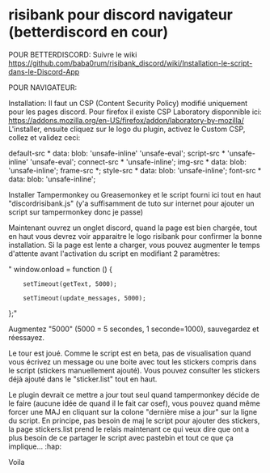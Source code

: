 # risibank pour discord navigateur (betterdiscord en cour)

POUR BETTERDISCORD: 
Suivre le wiki
https://github.com/baba0rum/risibank_discord/wiki/Installation-le-script-dans-le-Discord-App


POUR NAVIGATEUR:

Installation:
Il faut un CSP (Content Security Policy) modifié uniquement pour les pages discord.
Pour firefox il existe CSP Laboratory disponnible ici:
https://addons.mozilla.org/en-US/firefox/addon/laboratory-by-mozilla/
L'installer, ensuite cliquez sur le logo du plugin, activez le Custom CSP, collez et validez ceci:

default-src *  data: blob: 'unsafe-inline' 'unsafe-eval';  script-src * 'unsafe-inline' 'unsafe-eval';  connect-src * 'unsafe-inline';  img-src * data: blob: 'unsafe-inline';  frame-src *;  style-src * data: blob: 'unsafe-inline'; font-src * data: blob: 'unsafe-inline';

Installer Tampermonkey ou Greasemonkey et le script fourni ici tout en haut "discordrisibank.js" (y'a suffisamment de tuto sur internet pour ajouter un script sur tampermonkey donc je passe)

Maintenant ouvrez un onglet discord, quand la page est bien chargée, tout en haut vous devrez voir apparaitre le logo risibank pour confirmer la bonne installation. Si la page est lente a charger, vous pouvez augmenter le temps d'attente avant l'activation du script en modifiant 2 paramètres: 

"    window.onload = function () {

        setTimeout(getText, 5000);

        setTimeout(update_messages, 5000);
};"

Augmentez "5000" (5000 = 5 secondes, 1 seconde=1000), sauvegardez et réessayez. 

Le tour est joué. Comme le script est en beta, pas de visualisation quand vous écrivez un message ou une boite avec tout les stickers compris dans le script (stickers manuellement ajouté). Vous pouvez consulter les stickers déjà ajouté dans le "sticker.list" tout en haut.

Le plugin devrait ce mettre a jour tout seul quand tampermonkey décide de le faire (aucune idée de quand il le fait car osef), vous pouvez quand même forcer une MAJ en cliquant sur la colone "dernière mise a jour" sur la ligne du script. En principe, pas besoin de maj le script pour ajouter des stickers, la page stickers.list prend le relais maintenant ce qui veux dire que ont a plus besoin de ce partager le script avec pastebin et tout ce que ça implique... :hap:

Voila
